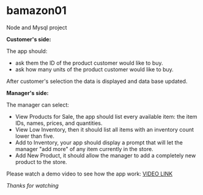 # bamazon01
Node and Mysql project


__Customer's side:__

The app should: 
- ask them the ID of the product customer would like to buy.
- ask how many units of the product customer would like to buy.

After customer's selection the data is displayed and data base updated.

__Manager's side:__

The manager can select:
- View Products for Sale, the app should list every available item: the item IDs, names, prices, and quantities.
- View Low Inventory, then it should list all items with an inventory count lower than five.
- Add to Inventory, your app should display a prompt that will let the manager "add more" of any item currently in the store.
- Add New Product, it should allow the manager to add a completely new product to the store.

 
Please watch a demo video to see how the app work: 
[VIDEO LINK](https://drive.google.com/file/d/1XDNGPznndV2MZ2d3Wk5uu24uFthEgE6u/view?usp=sharing)

_Thanks for watching_